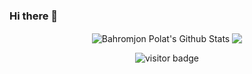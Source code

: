 ### Hi there 👋

<p align='center'>
  <img align="center" src="https://github-readme-stats.vercel.app/api?username=BahromjonPolat&show_icons=true&title_color=fff&icon_color=79ff97&text_color=efefef&bg_color=24292e" alt="Bahromjon Polat's Github Stats">

<img align="center" src="https://github-readme-stats.vercel.app/api/top-langs/?username=BahromjonPolat&layout=compact&bg_color=0,73FA79,73FDFF,7A81FF&theme=graywhite&langs_count=10&exclude_repo=kasweb">
    </p>

<p align='center'>
  <img src="https://visitor-badge.glitch.me/badge?page_id=BahromjonPolat" alt="visitor badge"/>
</p>

